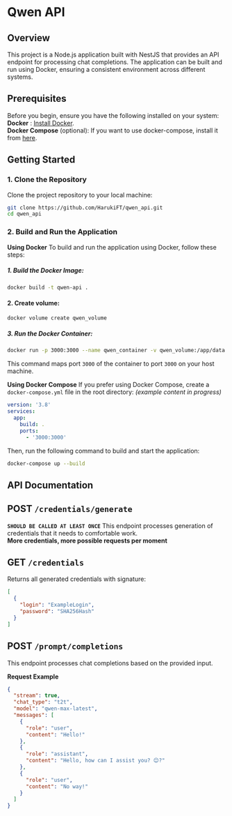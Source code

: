 # Qwen API

## Overview

This project is a Node.js application built with NestJS that provides an API endpoint for processing chat completions. The application can be built and run using Docker, ensuring a consistent environment across different systems.

## Prerequisites

Before you begin, ensure you have the following installed on your system:  
**Docker** : [Install Docker](https://docs.docker.com/get-docker/?spm=5aebb161.2f484c1b.0.0.7a037b95QWLwnO).  
**Docker Compose** (optional): If you want to use docker-compose, install it from [here](https://docs.docker.com/compose/install/).

## Getting Started

### 1. Clone the Repository

Clone the project repository to your local machine:

```bash
git clone https://github.com/HarukiFT/qwen_api.git
cd qwen_api
```

### 2. Build and Run the Application

**Using Docker**
To build and run the application using Docker, follow these steps:

##### 1. Build the Docker Image:

```bash
docker build -t qwen-api .
```

#### 2. Create volume:

```bash
docker volume create qwen_volume
```

##### 3. Run the Docker Container:

```bash
docker run -p 3000:3000 --name qwen_container -v qwen_volume:/app/data qwen-api
```

This command maps port `3000` of the container to port `3000` on your host machine.

**Using Docker Compose**
If you prefer using Docker Compose, create a `docker-compose.yml` file in the root directory:
_(example content in progress)_

```yaml
version: '3.8'
services:
  app:
    build: .
    ports:
      - '3000:3000'
```

Then, run the following command to build and start the application:

```bash
docker-compose up --build
```

## API Documentation

## POST `/credentials/generate`

**`SHOULD BE CALLED AT LEAST ONCE`**
This endpoint processes generation of credentials that it needs to comfortable work.  
**More credentials, more possible requests per moment**

## GET `/credentials`

Returns all generated credentials with signature:

```json
[
  {
    "login": "ExampleLogin",
    "password": "SHA256Hash"
  }
]
```

## POST `/prompt/completions`

This endpoint processes chat completions based on the provided input.

**Request Example**

```json
{
  "stream": true,
  "chat_type": "t2t",
  "model": "qwen-max-latest",
  "messages": [
    {
      "role": "user",
      "content": "Hello!"
    },
    {
      "role": "assistant",
      "content": "Hello, how can I assist you? 😊?"
    },
    {
      "role": "user",
      "content": "No way!"
    }
  ]
}
```
